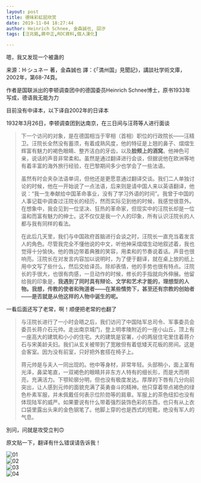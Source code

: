 ```yaml
---
layout: post
title: 德味彩虹屁欣赏
date: 2019-11-04 18:27:44
author: Heinrich Schnee, 金森誠也, 回汐
tags: [汪兆銘,蔣中正,ROC資料,個人漢化]

---
```


嗯，我又发现一个被蛊的

来源：H·シュネー 著，金森誠也 譯：《「満州国」見聞記》，講談社学術文庫，2002年，第68-74頁。

作者是国联派出的李顿调查团中的德国委员Heinrich Schnee博士，原书1933年写成，德语我无能为力

目前没有中译本，以下译自2002年的日译本

1932年3月26日，李顿调查团到达南京，在三日间与汪蒋等人进行面谈  

> 下一个访问的对象，是在德国相当于宰相（首相）职位的行政院长——汪精卫。汪院长全然没有蓄须，有着成熟风度，他的特征是上翘的鼻子、熠熠生辉富有魅力的褐色眼睛、整齐洁白的牙齿，以及**脸颊上的酒窝**。他神色可亲，说话的声音非常柔和。虽然是通过翻译进行会谈，但据说他在欧洲等地有着丰富的海外旅行经验，在巴黎期间多少也学会了一些法语。  
> 
> 虽然有时会夹杂法语单词，但他还是更愿意通过翻译交谈。我们二人单独讨论的时候，他在一开始说了一点法语，后来则是请中国人来以英语翻译，他说：“我一生奉献给中国革命事业，没有了学习外语的时间”。我曾于中国的人事记载中调查过汪院长的经历，然而实际见到他的时候，我感觉很意外。在想象中，我会见到一位坚决、狂热的革命家，但现实中的汪院长却是一位温和而富有魅力的绅士。这不仅仅是我一个人的印象，所有认识汪院长的人都与我有同样的看法。
> 
> 在此后几天里，我们与中国政府首脑进行会谈之时，汪院长一直充当着发言人的角色。尽管我完全不懂他说的中文，听他神采熠熠生动地叙述着，我也觉得十分愉快。他的唇边带着典雅的笑容，用柔和的节奏说着话。声音也很响亮。汪院长在对发言内容加以说明时，为了便于翻译，就在桌上放的纸上用中文写了些什么，然后交给译员。除却表情，他的手势也很有特点。汪院长的手很大，也很有肉感，一旦动作的时候，修长的手指就向外伸展。他留给我的印象是，**我遇到了同时具有辩论、文学和艺术才能的，理想型的人物。我想，传教的使者和殉道者——在某些情势下，甚至还有宗教的创始者——是否就是从他这样的人物中诞生的呢。**

一看后面还写了老常，啊！顺便把老常的也翻了

> 与汪院长进行了一小时会晤之后，我们访问了中国陆军总司令、军事委员会委员长蒋介石元帅。走出南京城门，登上明孝陵附近的一座小山丘，顶上有一座高大的建筑和小小的住宅。大的建筑是官署，小的两层住宅里住着蒋介石与宋美龄夫妇。我们从玄关被带到了宽敞但有着低矮天花板的房间。这是会客室。因为没有前室，只好把外套搭在椅子上。
> 
> 蒋元帅是与夫人一同出现的。他中等身材，非常年轻。头部稍小，面上富有光泽，鼻梁笔直，一双褐色的眼睛并非东方人特有的细长形，而是大而明亮，充满活力。下颚轮廓分明，但也没有极度发达。厚厚的下唇有几分向前突出，让人感到元帅的面貌充满了英勇奋斗的精神。他只穿着带点褐色的绿色朴素军服，并未佩戴任何表示位阶勋等的肩章。军服上的茶色纽扣也没有体现陆军的威严。如果要说有什么带着强烈装饰色彩的东西，也只有从上衣口袋里露出头来的金色钢笔了。他脚上穿的也是西式的短靴，绝没有军人的气息。

別问，问就是攻受立判🙃

原文贴一下，翻译有什么错误请告诉我！

![01](https://i.loli.net/2020/07/19/ag69osBO87htuik.jpg)  
![02](http://imglf4.nosdn.127.net/img/YnZvamxBaTlBYW91UTQ3OTN0YTlYWnRwUlNTaDRZcEw3ZEF2ZmNSNmVzcm1SYWpDaXo2T093PT0.jpg)  
![03](http://imglf6.nosdn.127.net/img/YnZvamxBaTlBYW91UTQ3OTN0YTlYU1FqK3M2djRyOXRyc2J1aGVXWlFoMkJBTDQ3RitzaEFBPT0.jpg)  
![04](http://imglf3.nosdn.127.net/img/YnZvamxBaTlBYW91UTQ3OTN0YTlYU2NaUzBoWUFPTFpNc2JQbVBVQytWZGdYeUh5ZGdZZHZBPT0.jpg)
